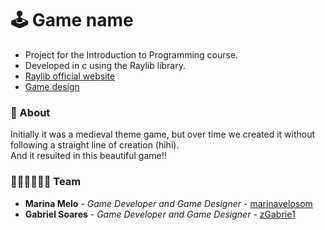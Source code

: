 # 🕹 Game name 
- Project for the Introduction to Programming course.
- Developed in c using the Raylib library. 
- [Raylib official website](https://www.raylib.com/)
- [Game design](https://www.figma.com/file/ciJ9Xg0XW6hPVBjg4VvWlr/gameIP?node-id=0%3A1&t=v7Qf8udePFBlxeET-1)

### 🧾 About
Initially it was a medieval theme game, but over time we created it without following a straight line of creation (hihi).<br>
And it resulted in this beautiful game!! 

### 🧙🏿‍♀️🧙🏿‍♂️ Team
- **Marina Melo** - *Game Developer and Game Designer* - [marinavelosom](https://github.com/marinavelosom)
- **Gabriel Soares** - *Game Developer and Game Designer* - [zGabrie1](https://github.com/zGabrie1)
